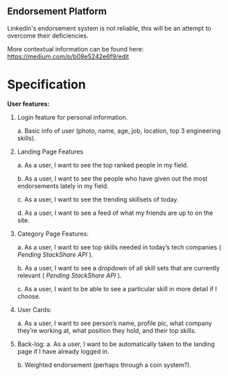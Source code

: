 ## Endorsement Platform

Linkedin's endorsement system is not reliable, this will be an attempt to overcome their deficiencies.

More contextual information can be found here: https://medium.com/p/b08e5242e6f9/edit

# Specification

**User features:**

1. Login feature for personal information.

    a. Basic info of user (photo, name, age, job, location, top 3 engineering skills).

2. Landing Page Features

    a. As a user, I want to see the top ranked people in my field. 

    b. As a user, I want to see the people who have given out the most endorsements lately in my field.

    c. As a user, I want to see the trending skillsets of today.

    d. As a user, I want to see a feed of what my friends are up to on the site. 

3. Category Page Features: 

    a. As a user, I want to see top skills needed in today’s tech companies ( *Pending StackShare API* ). 

    b. As a user, I want to see a dropdown of all skill sets that are currently relevant ( *Pending StackShare API* ).

    c. As a user, I want to be able to see a particular skill in more detail if I choose.

4. User Cards:

    a. As a user, I want to see person’s name, profile pic, what company they’re working at, what position they hold, and their top skills.

5. Back-log:
    a. As a user, I want to be automatically taken to the landing page if I have already logged in.

    b. Weighted endorsement (perhaps through a coin system?). 
